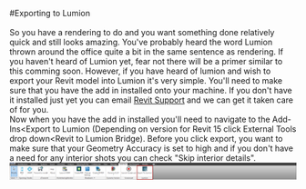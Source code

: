 #Exporting to Lumion  
<br>
So you have a rendering to do and you want something done relatively quick and still looks amazing. You've probably heard the word Lumion thrown around the office quite a bit in the same sentence as rendering. If you haven't heard of Lumion yet, fear not there will be a primer similar to this comming soon. However, if you have heard of lumion and wish to export your Revit model into Lumion it's very simple. You'll need to make sure that you have the add in installed onto your machine. If you don't have it installed just yet you can email <a href="mailto:revitsupport@dpsdesign.org">Revit Support</a> and we can get it taken care of for you. 
<br>
Now when you have the add in installed you'll need to navigate to the Add-Ins<Export to Lumion (Depending on version for Revit 15 click External Tools drop down<Revit to Lumion Bridge). Before you click export, you want to make sure that your Geometry Accuracy is set to high and if you don't have a need for any interior shots you can check "Skip interior details". 
<br>
<img src="images/8/ExportLumion.png">

